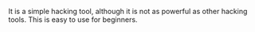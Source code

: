 
It is a simple hacking tool, although it is not as powerful as other hacking tools. This is easy to use for beginners.
